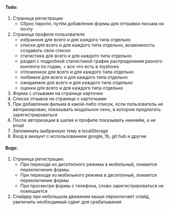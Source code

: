 #### Todo:

1. Страница регистрации
   - Сброс пароля, путём добавления формы для отправки письма на почту
2. Страница профиля пользователя
   - избранное для всего и для каждого типа отдельно
   - списки для всего и для каждого типа отдельно, возможность создавать свои списки
   - статистика для всего и для каждого типа отдельно
   - раздел с подробной статистикой график распределения разного контента по годам, + все что есть в myshows
   - отложенное для всего и для каждого типа отдельно
   - любимое для всего и для каждого типа отдельно
   - ожидаемое для всего и для каждого типа отдельно
   - оценки для всего и для каждого типа отдельно
3. Форма с отзывами на странице карточки
4. Список отзывов на странице с карточками
5. При добавлении фильма в какой-либо список, если пользователь не авторизирован, показывать модальное окно, в котором предлагать зарегистрироваться
6. После авторизации в шапке и профиле показывать никнейм, а не email
7. Запоминать выбранную тему в localStorage
8. Вход в аккаунт с использованием google, fb, git hub и другие

#### Bugs:

1. Страница регистрации:
   - При переходе из десктопного режима в мобильный, ломается переключение формы.
   - При переходе из мобильного режима в десктопный, ломается переключение формы
   - При просмотре формы с телефона, слово зарегистрироваться не помещается
2. Слайдер при небольшом движении мыши переключает слайд, увеличить необходимый сдвиг для срабатывания
